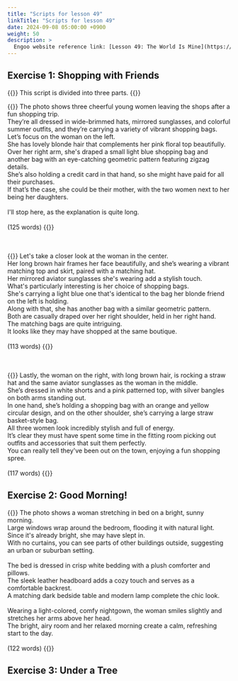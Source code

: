 ```yaml
---
title: "Scripts for lesson 49"
linkTitle: "Scripts for lesson 49"
date: 2024-09-08 05:00:00 +0900
weight: 50
description: >
  Engoo website reference link: [Lesson 49: The World Is Mine](https://engoo.com/app/lessons/describing-pictures-intermediate-describing-pictures-the-world-is-mine/bT8aDkz1EeeCC6PuH4QznA?category_id=P_HriMOnEeifo0O-yMP42w&course_id=ZZasjsOnEeiHZVOMC0VfdA)
---
```


## Exercise 1: Shopping with Friends

{{<alert>}}
This script is divided into three parts.
{{</alert>}}

{{<card header="**1st script**">}}
The photo shows three cheerful young women leaving the shops after a fun shopping trip. <br/>
They’re all dressed in wide-brimmed hats, mirrored sunglasses, and colorful summer outfits, and they’re carrying a variety of vibrant shopping bags.<br/>
Let’s focus on the woman on the left. <br/>
She has lovely blonde hair that complements her pink floral top beautifully.<br/>
Over her right arm, she's draped a small light blue shopping bag and another bag with an eye-catching geometric pattern featuring zigzag details.<br/>
She’s also holding a credit card in that hand, so she might have paid for all their purchases.<br/>
If that’s the case, she could be their mother, with the two women next to her being her daughters.<br/>
<br/>
I'll stop here, as the explanation is quite long.<br/>
<br/>
(125 words)
{{</card>}}

　

{{<card header="**2nd script**">}}
Let's take a closer look at the woman in the center. <br/>
Her long brown hair frames her face beautifully, and she’s wearing a vibrant matching top and skirt, paired with a matching hat.<br/>
Her mirrored aviator sunglasses she's wearing add a stylish touch. <br/>
What's particularly interesting is her choice of shopping bags. <br/>
She's carrying a light blue one that's identical to the bag her blonde friend on the left is holding. <br/>
Along with that, she has another bag with a similar geometric pattern. <br/>
Both are casually draped over her right shoulder, held in her right hand.<br/>
The matching bags are quite intriguing.<br/>
It looks like they may have shopped at the same boutique.<br/>
<br/>
(113 words)
{{</card>}}

　

{{<card header="**3rd script**">}}
Lastly, the woman on the right, with long brown hair, is rocking a straw hat and the same aviator sunglasses as the woman in the middle.<br/> 
She’s dressed in white shorts and a pink patterned top, with silver bangles on both arms standing out. <br/>
In one hand, she’s holding a shopping bag with an orange and yellow circular design, and on the other shoulder, she’s carrying a large straw basket-style bag.<br/>
All three women look incredibly stylish and full of energy. <br/>
It’s clear they must have spent some time in the fitting room picking out outfits and accessories that suit them perfectly. <br/>
You can really tell they've been out on the town, enjoying a fun shopping spree.<br/>
<br/>
(117 words)
{{</card>}}


## Exercise 2: Good Morning!

{{<card header="**Script**">}}
The photo shows a woman stretching in bed on a bright, sunny morning. <br/>
Large windows wrap around the bedroom, flooding it with natural light. <br/>
Since it's already bright, she may have slept in. <br/>
With no curtains, you can see parts of other buildings outside, suggesting an urban or suburban setting.<br/>
<br/>
The bed is dressed in crisp white bedding with a plush comforter and pillows. <br/>
The sleek leather headboard adds a cozy touch and serves as a comfortable backrest. <br/>
A matching dark bedside table and modern lamp complete the chic look.<br/>
<br/>
Wearing a light-colored, comfy nightgown, the woman smiles slightly and stretches her arms above her head. <br/>
The bright, airy room and her relaxed morning create a calm, refreshing start to the day.<br/>
<br/>
(122 words)
{{</card>}}


## Exercise 3: Under a Tree


